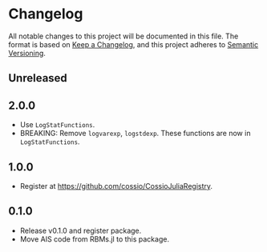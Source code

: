 # Changelog

All notable changes to this project will be documented in this file. The format is based on [Keep a Changelog](https://keepachangelog.com/en/1.0.0/), and this project adheres to [Semantic Versioning](https://semver.org/spec/v2.0.0.html).

## Unreleased

## 2.0.0

- Use `LogStatFunctions`.
- BREAKING: Remove `logvarexp`, `logstdexp`. These functions are now in `LogStatFunctions`.

## 1.0.0

- Register at https://github.com/cossio/CossioJuliaRegistry.

## 0.1.0

- Release v0.1.0 and register package.
- Move AIS code from RBMs.jl to this package.